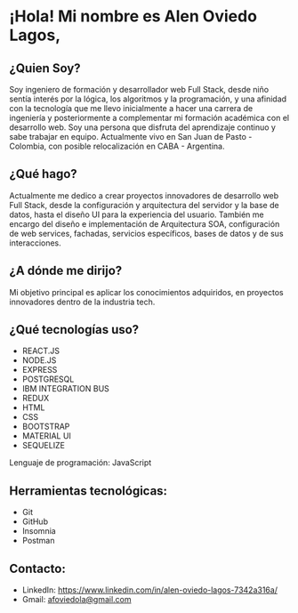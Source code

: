 # ¡Hola! Mi nombre es Alen Oviedo Lagos,


## ¿Quien Soy?

Soy ingeniero de formación y desarrollador web Full Stack, desde niño sentía interés por la lógica, los algoritmos y la programación, y una afinidad con la tecnología que me llevo inicialmente a hacer una carrera de ingeniería y posteriormente a complementar mi formación académica con el desarrollo web. Soy una persona que disfruta del aprendizaje continuo y sabe trabajar en equipo. Actualmente vivo en San Juan de Pasto - Colombia, con posible relocalización en CABA - Argentina.

## ¿Qué hago?

Actualmente me dedico a crear proyectos innovadores de desarrollo web Full Stack, desde la configuración y arquitectura del servidor y la base de datos, hasta el diseño UI para la experiencia del usuario. También me encargo del diseño e implementación de Arquitectura SOA, configuración de web services, fachadas, servicios específicos, bases de datos y de sus interacciones.

## ¿A dónde me dirijo? 

Mi objetivo principal es aplicar los conocimientos adquiridos, en proyectos innovadores dentro de la industria tech. 

## ¿Qué tecnologías uso?

- ⁠REACT.JS
- NODE.JS
- ⁠EXPRESS
- POSTGRESQL
- IBM INTEGRATION BUS
- REDUX
- ⁠HTML
- CSS
- ⁠BOOTSTRAP
- MATERIAL UI
- ⁠SEQUELIZE

Lenguaje de programación: JavaScript

## Herramientas tecnológicas:
 
  - Git
  - GitHub
  - Insomnia
  - Postman

## Contacto:

- LinkedIn: https://www.linkedin.com/in/alen-oviedo-lagos-7342a316a/
- Gmail: afoviedola@gmail.com
